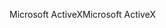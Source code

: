<span data-ttu-id="212e3-101">Microsoft ActiveX</span><span class="sxs-lookup"><span data-stu-id="212e3-101">Microsoft ActiveX</span></span>